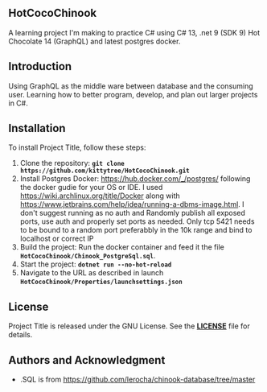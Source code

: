## **HotCocoChinook**

A learning project I'm making to practice C# using C# 13, .net 9 (SDK 9) Hot Chocolate 14 (GraphQL) and latest postgres docker.

## **Introduction**

Using GraphQL as the middle ware between database and the consuming user. Learning how to better program, develop, and plan out larger projects in C#.

## **Installation**

To install Project Title, follow these steps:

1. Clone the repository: **`git clone https://github.com/kittytree/HotCocoChinook.git`**
2. Install Postgres Docker: https://hub.docker.com/_/postgres/ following the docker gudie for your OS or IDE. I used https://wiki.archlinux.org/title/Docker along with https://www.jetbrains.com/help/idea/running-a-dbms-image.html. I don't suggest running as no auth and Randomly publish all exposed ports, use auth and properly set ports as needed. Only tcp 5421 needs to be bound to a random port preferabbly in the 10k range and bind to localhost or correct IP
3. Build the project: Run the docker container and feed it the file **`HotCocoChinook/Chinook_PostgreSql.sql`**.
4. Start the project: **`dotnet run --no-hot-reload`**
5. Navigate to the URL as described in launch **`HotCocoChinook/Properties/launchsettings.json`**

## **License**

Project Title is released under the GNU License. See the **[LICENSE](https://github.com/kittytree/HotCocoChinook/blob/master/LICENSE)** file for details.

## **Authors and Acknowledgment**

- .SQL is from https://github.com/lerocha/chinook-database/tree/master
